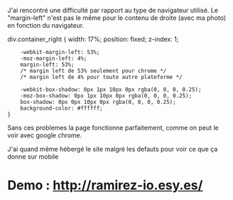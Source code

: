 J'ai rencontré une difficulté par rapport au type de navigateur 
utilisé. Le "margin-left" n'est pas le même pour le contenu de droite
(avec ma photo) en fonction du navigateur.

div.container_right {
        width: 17%;
        position: fixed;
        z-index: 1;

        -webkit-margin-left: 53%;
        -moz-margin-left: 4%;
        margin-left: 53%;
        /* margin left de 53% seulement pour chrome */
        /* margin left de 4% pour toute autre plateforme */

        -webkit-box-shadow: 0px 1px 10px 0px rgba(0, 0, 0, 0.25);
        -moz-box-shadow: 0px 1px 10px 0px rgba(0, 0, 0, 0.25);
        box-shadow: 0px 0px 10px 0px rgba(0, 0, 0, 0.25);
        background-color: #ffffff;
    }

Sans ces problemes la page fonctionne parfaitement, comme on peut le voir
avec google chrome.

J'ai quand même hébergé le site malgré les defauts pour voir ce que ça
donne sur mobile

# Demo : http://ramirez-io.esy.es/
